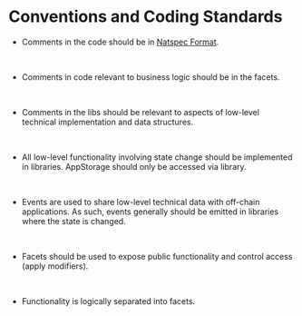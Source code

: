 # Conventions and Coding Standards

- Comments in the code should be in [Natspec Format](https://www.w3schools.io/blockchain/solidity-comments/).

<br>

- Comments in code relevant to business logic should be in the facets. 

<br>

- Comments in the libs should be relevant to aspects of low-level technical implementation and data structures.

<br>

- All low-level functionality involving state change should be implemented in libraries. AppStorage should only be accessed via library.

<br>

- Events are used to share low-level technical data with off-chain applications. As such, events generally should be emitted in libraries where the state is changed.

<br>

- Facets should be used to expose public functionality and control access (apply modifiers).

<br>

- Functionality is logically separated into facets.
